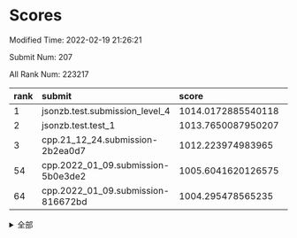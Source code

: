# Scores

Modified Time: 2022-02-19 21:26:21

Submit Num: 207

All Rank Num: 223217

| rank |               submit               |       score        |       sigma        | pk_num |
| :--- | :--------------------------------- | :----------------- | :----------------- | :----- |
| 1    | jsonzb.test.submission_level_4     | 1014.0172885540118 | 0.785214557392349  | 4308   |
| 2    | jsonzb.test.test_1                 | 1013.7650087950207 | 0.8200255154048244 | 4311   |
| 3    | cpp.21_12_24.submission-2b2ea0d7   | 1012.223974983965  | 0.7850167137093951 | 4312   |
| 54   | cpp.2022_01_09.submission-5b0e3de2 | 1005.6041620126575 | 0.7245103438454985 | 4312   |
| 64   | cpp.2022_01_09.submission-816672bd | 1004.295478565235  | 0.7254095377953224 | 4311   |


<details>
<summary>全部</summary>

| rank |                 submit                 |       score        |       sigma        | pk_num |
| :--- | :------------------------------------- | :----------------- | :----------------- | :----- |
| 1    | jsonzb.test.submission_level_4         | 1014.0172885540118 | 0.785214557392349  | 4308   |
| 2    | jsonzb.test.test_1                     | 1013.7650087950207 | 0.8200255154048244 | 4311   |
| 3    | cpp.21_12_24.submission-2b2ea0d7       | 1012.223974983965  | 0.7850167137093951 | 4312   |
| 4    | gobigger.level_3.submission_level_3_12 | 1011.9406923214918 | 0.7795711644748109 | 4312   |
| 5    | gobigger.level_3.submission_level_3_25 | 1011.8850737231015 | 0.7591826874350984 | 4315   |
| 6    | gobigger.level_3.submission_level_3_44 | 1011.6671465506388 | 0.7703674108747699 | 4318   |
| 7    | gobigger.level_3.submission_level_3_32 | 1011.4436852550562 | 0.780056424251656  | 4312   |
| 8    | gobigger.level_3.submission_level_3_33 | 1011.2530466518814 | 0.7763742156676064 | 4305   |
| 9    | gobigger.level_3.submission_level_3_4  | 1011.1045039718679 | 0.7632436096896081 | 4312   |
| 10   | gobigger.level_3.submission_level_3_1  | 1011.0905728274712 | 0.7713161962734592 | 4313   |
| 11   | gobigger.level_3.submission_level_3_37 | 1011.0861606103391 | 0.7490088009416553 | 4314   |
| 12   | gobigger.level_3.submission_level_3_48 | 1010.9931172796246 | 0.7763219162062198 | 4307   |
| 13   | gobigger.level_3.submission_level_3_22 | 1010.8838222089954 | 0.7644717710068476 | 4317   |
| 14   | gobigger.level_3.submission_level_3_2  | 1010.8610349944607 | 0.7787186252841098 | 4310   |
| 15   | gobigger.level_3.submission_level_3_15 | 1010.7969789203376 | 0.7971387101875206 | 4318   |
| 16   | gobigger.level_3.submission_level_3_35 | 1010.7959684446956 | 0.7786365975472194 | 4318   |
| 17   | gobigger.level_3.submission_level_3_23 | 1010.7842158872543 | 0.7789331268785159 | 4317   |
| 18   | gobigger.level_3.submission_level_3_47 | 1010.6550889029018 | 0.7674171671774007 | 4311   |
| 19   | gobigger.level_3.submission_level_3_27 | 1010.5817839595101 | 0.7782993154389783 | 4315   |
| 20   | gobigger.level_3.submission_level_3_31 | 1010.5504954124655 | 0.7924395127951269 | 4312   |
| 21   | gobigger.level_3.submission_level_3_19 | 1010.5234420859641 | 0.7792156971707445 | 4308   |
| 22   | gobigger.level_3.submission_level_3_5  | 1010.3577908306704 | 0.7544236777579564 | 4315   |
| 23   | gobigger.level_3.submission_level_3_40 | 1010.3494834087119 | 0.7751432203245497 | 4315   |
| 24   | gobigger.level_3.submission_level_3_10 | 1010.3327880147841 | 0.7363782461984202 | 4314   |
| 25   | gobigger.level_3.submission_level_3_11 | 1010.1823670131472 | 0.7467351152142798 | 4307   |
| 26   | gobigger.level_3.submission_level_3_8  | 1010.15209706895   | 0.7593573978683804 | 4316   |
| 27   | gobigger.level_3.submission_level_3_38 | 1010.1310593419341 | 0.7504540013929006 | 4310   |
| 28   | gobigger.level_3.submission_level_3_36 | 1010.0770801031015 | 0.7711062306437483 | 4321   |
| 29   | gobigger.level_3.submission_level_3_39 | 1010.0323887682102 | 0.7670333360555902 | 4315   |
| 30   | gobigger.level_3.submission_level_3_30 | 1010.0240610730006 | 0.7638610560718848 | 4317   |
| 31   | gobigger.level_3.submission_level_3_34 | 1009.8805251352661 | 0.7615808052621262 | 4316   |
| 32   | gobigger.level_3.submission_level_3_7  | 1009.8449166581347 | 0.7754632296943821 | 4312   |
| 33   | gobigger.level_3.submission_level_3_6  | 1009.7837355994247 | 0.7450934380390226 | 4318   |
| 34   | gobigger.level_3.submission_level_3_16 | 1009.7168881733511 | 0.7664294741839818 | 4313   |
| 35   | gobigger.level_3.submission_level_3_3  | 1009.6762027992087 | 0.7565252887031182 | 4312   |
| 36   | gobigger.level_3.submission_level_3_18 | 1009.6381836736093 | 0.746354224140603  | 4312   |
| 37   | gobigger.level_3.submission_level_3_21 | 1009.6017992188051 | 0.7608726576166478 | 4314   |
| 38   | gobigger.level_3.submission_level_3_0  | 1009.5999587741055 | 0.7560560701743451 | 4314   |
| 39   | gobigger.level_3.submission_level_3_42 | 1009.5806334063217 | 0.7616312189346838 | 4313   |
| 40   | gobigger.level_3.submission_level_3_20 | 1009.4466919762475 | 0.7615454454481188 | 4315   |
| 41   | gobigger.level_3.submission_level_3_9  | 1009.4371085150209 | 0.7532753729453944 | 4312   |
| 42   | gobigger.level_3.submission_level_3_13 | 1009.3013711507601 | 0.7623063118393906 | 4311   |
| 43   | gobigger.level_3.submission_level_3_28 | 1009.1598129069147 | 0.7524586925650499 | 4310   |
| 44   | gobigger.level_3.submission_level_3_46 | 1008.8847559349904 | 0.7646956299624018 | 4314   |
| 45   | gobigger.level_3.submission_level_3_26 | 1008.8828871071196 | 0.755776486893811  | 4313   |
| 46   | gobigger.level_3.submission_level_3_41 | 1008.8075841390629 | 0.7643642173220112 | 4312   |
| 47   | gobigger.level_3.submission_level_3_45 | 1008.8023858513923 | 0.7581383183686196 | 4315   |
| 48   | gobigger.level_3.submission_level_3_24 | 1008.6791357232513 | 0.7592591082666671 | 4306   |
| 49   | gobigger.level_3.submission_level_3_14 | 1008.5090193099941 | 0.748217952250146  | 4318   |
| 50   | gobigger.level_3.submission_level_3_29 | 1008.3138475414285 | 0.7545545485198281 | 4317   |
| 51   | gobigger.level_3.submission_level_3_49 | 1008.3073822232049 | 0.7435001740410782 | 4309   |
| 52   | gobigger.level_3.submission_level_3_43 | 1007.5564414719352 | 0.7408986374946738 | 4310   |
| 53   | gobigger.level_3.submission_level_3_17 | 1007.2739939355298 | 0.7423283063391308 | 4314   |
| 54   | cpp.2022_01_09.submission-5b0e3de2     | 1005.6041620126575 | 0.7245103438454985 | 4312   |
| 55   | gobigger.level_1.submission_level_1_29 | 1004.9899570965683 | 0.7240603447851242 | 4315   |
| 56   | gobigger.level_1.submission_level_1_15 | 1004.6677443769908 | 0.7274289886206916 | 4314   |
| 57   | gobigger.level_1.submission_level_1_21 | 1004.6217962997506 | 0.7230919889586819 | 4313   |
| 58   | gobigger.level_1.submission_level_1_23 | 1004.615238499575  | 0.7308511975061466 | 4308   |
| 59   | gobigger.level_1.submission_level_1_22 | 1004.5047706622113 | 0.7218265633968717 | 4311   |
| 60   | gobigger.level_1.submission_level_1_7  | 1004.4939723138357 | 0.7116042716649161 | 4315   |
| 61   | gobigger.level_1.submission_level_1_36 | 1004.4080556028082 | 0.7189168415970767 | 4311   |
| 62   | gobigger.level_1.submission_level_1_33 | 1004.3704675232585 | 0.7123192669149601 | 4311   |
| 63   | gobigger.level_1.submission_level_1_38 | 1004.3633761187338 | 0.7164521745560939 | 4312   |
| 64   | cpp.2022_01_09.submission-816672bd     | 1004.295478565235  | 0.7254095377953224 | 4311   |
| 65   | gobigger.level_1.submission_level_1_9  | 1004.2055254419655 | 0.7199340081858437 | 4317   |
| 66   | gobigger.level_1.submission_level_1_37 | 1004.0266106196516 | 0.7087290070623312 | 4318   |
| 67   | gobigger.level_1.submission_level_1_13 | 1004.0214176598246 | 0.7263955745244106 | 4313   |
| 68   | gobigger.level_1.submission_level_1_8  | 1003.9125489632618 | 0.7039062229109322 | 4315   |
| 69   | gobigger.level_1.submission_level_1_40 | 1003.865295562759  | 0.7157093023405743 | 4316   |
| 70   | gobigger.level_1.submission_level_1_25 | 1003.8167939854925 | 0.7200484577356351 | 4312   |
| 71   | gobigger.level_1.submission_level_1_48 | 1003.723995920297  | 0.7177898387992351 | 4312   |
| 72   | gobigger.level_1.submission_level_1_28 | 1003.6779915652396 | 0.7213221367411949 | 4314   |
| 73   | gobigger.level_1.submission_level_1_35 | 1003.6503425602389 | 0.7163431876993744 | 4316   |
| 74   | gobigger.level_1.submission_level_1_34 | 1003.6272320644396 | 0.7225769752535826 | 4309   |
| 75   | gobigger.level_1.submission_level_1_30 | 1003.6236724303158 | 0.7247878482800745 | 4317   |
| 76   | gobigger.level_1.submission_level_1_24 | 1003.5635980528109 | 0.7053111797842432 | 4318   |
| 77   | gobigger.level_1.submission_level_1_32 | 1003.5469940626305 | 0.7159109967441449 | 4310   |
| 78   | gobigger.level_1.submission_level_1_39 | 1003.4914185887836 | 0.7080582262445462 | 4313   |
| 79   | gobigger.level_1.submission_level_1_18 | 1003.447838515471  | 0.710150003626843  | 4316   |
| 80   | gobigger.level_1.submission_level_1_14 | 1003.4345442948031 | 0.7241919528430941 | 4311   |
| 81   | gobigger.level_1.submission_level_1_43 | 1003.4326809500526 | 0.7039924267470066 | 4310   |
| 82   | gobigger.level_1.submission_level_1_45 | 1003.3819304003586 | 0.7193047792884807 | 4314   |
| 83   | gobigger.level_1.submission_level_1_47 | 1003.3435069042644 | 0.7140587348006434 | 4311   |
| 84   | gobigger.level_1.submission_level_1_6  | 1003.312452704369  | 0.7111022757786533 | 4316   |
| 85   | gobigger.level_1.submission_level_1_44 | 1003.3000045791341 | 0.7171072004565844 | 4312   |
| 86   | gobigger.level_1.submission_level_1_5  | 1003.2114078678073 | 0.7246209148063727 | 4312   |
| 87   | gobigger.level_1.submission_level_1_42 | 1003.0054882490416 | 0.7292200390673557 | 4313   |
| 88   | gobigger.level_1.submission_level_1_17 | 1002.9847687903319 | 0.7129215567688566 | 4313   |
| 89   | gobigger.level_1.submission_level_1_19 | 1002.9726873027523 | 0.7307729528785025 | 4315   |
| 90   | gobigger.level_1.submission_level_1_27 | 1002.8785858467118 | 0.7151925437284067 | 4312   |
| 91   | gobigger.level_1.submission_level_1_16 | 1002.8702877846918 | 0.7128728721728466 | 4311   |
| 92   | gobigger.level_1.submission_level_1_12 | 1002.713102187264  | 0.7179969021427919 | 4315   |
| 93   | gobigger.level_1.submission_level_1_26 | 1002.7021036751834 | 0.7118469285950253 | 4313   |
| 94   | gobigger.level_1.submission_level_1_0  | 1002.5742744902414 | 0.7214353312279297 | 4310   |
| 95   | gobigger.level_1.submission_level_1_1  | 1002.4614130830271 | 0.7232451486265157 | 4309   |
| 96   | gobigger.level_1.submission_level_1_2  | 1002.3881390719082 | 0.7145668735812194 | 4310   |
| 97   | gobigger.level_1.submission_level_1_31 | 1002.3519848305809 | 0.7134089225143733 | 4312   |
| 98   | gobigger.level_1.submission_level_1_49 | 1002.3416796098178 | 0.7155034873495392 | 4317   |
| 99   | gobigger.level_1.submission_level_1_11 | 1002.1797634444841 | 0.7163095742754737 | 4318   |
| 100  | gobigger.level_1.submission_level_1_41 | 1002.0564450337071 | 0.7072704092844742 | 4313   |
| 101  | gobigger.level_1.submission_level_1_20 | 1001.7732941154402 | 0.7127455780031003 | 4313   |
| 102  | gobigger.level_1.submission_level_1_46 | 1001.7528498940954 | 0.7091310539719778 | 4315   |
| 103  | gobigger.level_1.submission_level_1_4  | 1001.7178682180769 | 0.7103109514620962 | 4313   |
| 104  | gobigger.level_1.submission_level_1_3  | 1001.691126135223  | 0.7114389437312483 | 4317   |
| 105  | gobigger.level_1.submission_level_1_10 | 1001.6107955504737 | 0.7116227450036722 | 4316   |
| 106  | gobigger.random.submission_random_42   | 997.3536133140744  | 0.7143829958676825 | 4317   |
| 107  | gobigger.random.submission_random_21   | 997.2532961816091  | 0.6873588004400399 | 4313   |
| 108  | gobigger.random.submission_random_4    | 996.9870356601335  | 0.7024881955497702 | 4312   |
| 109  | gobigger.random.submission_random_23   | 996.8886621350415  | 0.7066788057181892 | 4317   |
| 110  | gobigger.random.submission_random_17   | 996.8659674855215  | 0.6989293545539791 | 4311   |
| 111  | gobigger.random.submission_random_24   | 996.7848875416674  | 0.7080373249134639 | 4315   |
| 112  | gobigger.random.submission_random_35   | 996.7648308569235  | 0.7067012032843584 | 4313   |
| 113  | gobigger.random.submission_random_29   | 996.710344632036   | 0.7089191105915692 | 4317   |
| 114  | gobigger.random.submission_random_44   | 996.6725951909531  | 0.7095136363812331 | 4319   |
| 115  | gobigger.random.submission_random_37   | 996.5729090633998  | 0.7176936148550827 | 4314   |
| 116  | gobigger.random.submission_random_40   | 996.4661115256228  | 0.7046075259822354 | 4315   |
| 117  | gobigger.random.submission_random_34   | 996.4654555045147  | 0.6959829049286669 | 4311   |
| 118  | gobigger.random.submission_random_6    | 996.452225454277   | 0.709726168308887  | 4314   |
| 119  | gobigger.random.submission_random_47   | 996.4166898906103  | 0.7176793817808861 | 4312   |
| 120  | gobigger.random.submission_random_32   | 996.3668034758956  | 0.716481844678175  | 4316   |
| 121  | gobigger.random.submission_random_14   | 996.2612002751521  | 0.7046352059819994 | 4311   |
| 122  | gobigger.random.submission_random_28   | 996.2530072641573  | 0.7019220631922329 | 4312   |
| 123  | gobigger.random.submission_random_27   | 996.1864315192325  | 0.7226165357913669 | 4314   |
| 124  | gobigger.random.submission_random_3    | 996.1263301169284  | 0.7029719151377071 | 4309   |
| 125  | gobigger.random.submission_random_10   | 996.0696671067379  | 0.7071524068691502 | 4314   |
| 126  | gobigger.random.submission_random_5    | 996.0433335053508  | 0.7178782392599026 | 4316   |
| 127  | gobigger.random.submission_random_13   | 996.0056126221333  | 0.7206794363184903 | 4313   |
| 128  | gobigger.random.submission_random_49   | 995.9973849312131  | 0.7218400499915093 | 4318   |
| 129  | gobigger.random.submission_random_12   | 995.9475983299346  | 0.7106408925529348 | 4312   |
| 130  | gobigger.random.submission_random_38   | 995.9371717337336  | 0.702358690129157  | 4310   |
| 131  | gobigger.random.submission_random_43   | 995.8168803015742  | 0.7206396790430608 | 4312   |
| 132  | gobigger.random.submission_random_36   | 995.8027116980934  | 0.7160949132411167 | 4310   |
| 133  | gobigger.random.submission_random_2    | 995.7466038429836  | 0.7054142560609765 | 4316   |
| 134  | gobigger.random.submission_random_25   | 995.7076731117492  | 0.7258940381788954 | 4320   |
| 135  | gobigger.random.submission_random_39   | 995.6305734455085  | 0.7144638469812771 | 4313   |
| 136  | gobigger.random.submission_random_1    | 995.5879350969583  | 0.718878883654267  | 4313   |
| 137  | gobigger.random.submission_random_33   | 995.5757976831381  | 0.7216262269407974 | 4311   |
| 138  | gobigger.random.submission_random_30   | 995.5402801791188  | 0.7283054880591232 | 4316   |
| 139  | gobigger.random.submission_random_48   | 995.5124327037344  | 0.7271136997451823 | 4311   |
| 140  | gobigger.random.submission_random_46   | 995.5104829024474  | 0.714793355241969  | 4311   |
| 141  | gobigger.random.submission_random_7    | 995.500441043547   | 0.716893423819492  | 4314   |
| 142  | gobigger.random.submission_random_8    | 995.4667470565269  | 0.719897242756831  | 4311   |
| 143  | gobigger.random.submission_random_22   | 995.4588196397647  | 0.709852857709728  | 4313   |
| 144  | gobigger.random.submission_random_31   | 995.3226846226739  | 0.7091103196966005 | 4311   |
| 145  | gobigger.random.submission_random_20   | 995.3005996556954  | 0.718902510017125  | 4318   |
| 146  | gobigger.random.submission_random_45   | 995.2878974288607  | 0.7277849499569764 | 4314   |
| 147  | gobigger.random.submission_random_41   | 995.1518093675483  | 0.718325591845681  | 4314   |
| 148  | gobigger.random.submission_random_18   | 995.0187466308269  | 0.6964508883646123 | 4315   |
| 149  | gobigger.random.submission_random_15   | 995.0100136686441  | 0.7124968474512947 | 4313   |
| 150  | gobigger.random.submission_random_16   | 994.9191937718775  | 0.7289672267739556 | 4313   |
| 151  | gobigger.random.submission_random_9    | 994.832964210582   | 0.7155719701003874 | 4309   |
| 152  | gobigger.random.submission_random_19   | 994.8297353794251  | 0.7191162550986931 | 4314   |
| 153  | gobigger.random.submission_random_11   | 994.4481537417469  | 0.7101735857795424 | 4318   |
| 154  | gobigger.random.submission_random_0    | 994.4290079079017  | 0.7234684103784509 | 4314   |
| 155  | gobigger.random.submission_random_26   | 994.1661439223764  | 0.7340910672923672 | 4315   |
| 156  | gobigger.level_2.submission_level_2_28 | 994.0945257974302  | 0.7246299403474112 | 4316   |
| 157  | gobigger.level_2.submission_level_2_37 | 994.0167256983201  | 0.743543497270511  | 4314   |
| 158  | gobigger.level_2.submission_level_2_30 | 993.859603961162   | 0.7176404497956762 | 4313   |
| 159  | gobigger.level_2.submission_level_2_31 | 993.7095747658029  | 0.7235351721914172 | 4312   |
| 160  | gobigger.level_2.submission_level_2_40 | 993.5875482383931  | 0.7297104712493766 | 4313   |
| 161  | gobigger.level_2.submission_level_2_20 | 993.4494461559374  | 0.7598017783508069 | 4314   |
| 162  | gobigger.level_2.submission_level_2_23 | 993.2345804897825  | 0.7272501080707332 | 4313   |
| 163  | gobigger.level_2.submission_level_2_13 | 992.7957736888064  | 0.7404874815492158 | 4308   |
| 164  | gobigger.level_2.submission_level_2_17 | 992.7403837210171  | 0.7439727997223906 | 4317   |
| 165  | gobigger.level_2.submission_level_2_2  | 992.6972283365295  | 0.7438316350205143 | 4315   |
| 166  | gobigger.level_2.submission_level_2_43 | 992.6405547899772  | 0.7498205782895159 | 4312   |
| 167  | gobigger.level_2.submission_level_2_8  | 992.6179343073024  | 0.7413207627313575 | 4315   |
| 168  | gobigger.level_2.submission_level_2_12 | 992.550626444786   | 0.7424022926773534 | 4314   |
| 169  | gobigger.level_2.submission_level_2_47 | 992.5167626108572  | 0.7587050736951645 | 4315   |
| 170  | gobigger.level_2.submission_level_2_24 | 992.5162364179971  | 0.7361102340740856 | 4316   |
| 171  | gobigger.level_2.submission_level_2_34 | 992.4564319532047  | 0.7295360012034791 | 4313   |
| 172  | gobigger.level_2.submission_level_2_3  | 992.408475085801   | 0.7423065489781842 | 4320   |
| 173  | gobigger.level_2.submission_level_2_9  | 992.3946823775805  | 0.7420332705514715 | 4310   |
| 174  | gobigger.level_2.submission_level_2_49 | 992.2891435492802  | 0.7363728103172463 | 4314   |
| 175  | gobigger.level_2.submission_level_2_41 | 992.2726470701336  | 0.7397289884163597 | 4317   |
| 176  | gobigger.level_2.submission_level_2_39 | 992.2430610721101  | 0.7268841685688643 | 4313   |
| 177  | gobigger.level_2.submission_level_2_11 | 992.2165670989266  | 0.733533007044506  | 4313   |
| 178  | gobigger.level_2.submission_level_2_7  | 992.2019026272333  | 0.7559069518236294 | 4314   |
| 179  | gobigger.level_2.submission_level_2_36 | 992.1480160723057  | 0.776289966192977  | 4312   |
| 180  | gobigger.level_2.submission_level_2_33 | 992.1363750169929  | 0.7484798600751881 | 4315   |
| 181  | gobigger.level_2.submission_level_2_10 | 991.995307402299   | 0.7497722382571015 | 4315   |
| 182  | gobigger.level_2.submission_level_2_29 | 991.9101299998503  | 0.7444769202325864 | 4313   |
| 183  | gobigger.level_2.submission_level_2_1  | 991.9031502202678  | 0.7439941980802568 | 4311   |
| 184  | gobigger.level_2.submission_level_2_21 | 991.8775746425648  | 0.7403410606876847 | 4313   |
| 185  | gobigger.level_2.submission_level_2_42 | 991.7718993941525  | 0.763353647695244  | 4310   |
| 186  | gobigger.level_2.submission_level_2_0  | 991.7705618382462  | 0.7524607568947121 | 4314   |
| 187  | gobigger.level_2.submission_level_2_15 | 991.7417995588718  | 0.7530709552583543 | 4315   |
| 188  | gobigger.level_2.submission_level_2_26 | 991.6954369940377  | 0.7572906164295148 | 4310   |
| 189  | gobigger.level_2.submission_level_2_19 | 991.63447979727    | 0.741375200163715  | 4316   |
| 190  | gobigger.level_2.submission_level_2_35 | 991.629976477009   | 0.7593144548291532 | 4313   |
| 191  | gobigger.level_2.submission_level_2_16 | 991.6263792045377  | 0.7454985550767536 | 4311   |
| 192  | gobigger.level_2.submission_level_2_38 | 991.5246041067919  | 0.7530196033056333 | 4311   |
| 193  | gobigger.level_2.submission_level_2_6  | 991.4592690967758  | 0.7453254774035096 | 4313   |
| 194  | gobigger.level_2.submission_level_2_22 | 991.4381104263678  | 0.7936196643029405 | 4315   |
| 195  | gobigger.level_2.submission_level_2_27 | 991.3896910477969  | 0.7449732192087888 | 4316   |
| 196  | gobigger.level_2.submission_level_2_5  | 991.3047080597107  | 0.7502530807444149 | 4318   |
| 197  | gobigger.level_2.submission_level_2_25 | 991.2146104660518  | 0.7473190669988351 | 4315   |
| 198  | gobigger.level_2.submission_level_2_44 | 991.1818145130394  | 0.7517395084225919 | 4309   |
| 199  | gobigger.level_2.submission_level_2_18 | 991.1164514671909  | 0.7711518280255866 | 4317   |
| 200  | gobigger.level_2.submission_level_2_46 | 991.0374995501213  | 0.7538725660994484 | 4313   |
| 201  | gobigger.level_2.submission_level_2_4  | 990.7995798899524  | 0.7679104551079688 | 4314   |
| 202  | gobigger.level_2.submission_level_2_32 | 990.5649004357491  | 0.7527554472949358 | 4310   |
| 203  | gobigger.level_2.submission_level_2_48 | 990.514644352047   | 0.7638982801394981 | 4313   |
| 204  | gobigger.level_2.submission_level_2_14 | 990.4660246941392  | 0.750353553162768  | 4315   |
| 205  | gobigger.level_2.submission_level_2_45 | 990.4577315078586  | 0.7789024381726067 | 4309   |
| 206  | gobigger.none.submission_none_1        | 978.2399559038864  | 1.231842584129735  | 4313   |
| 207  | gobigger.none.submission_none_0        | 976.8660530556589  | 1.3696304500499514 | 4312   |

</details>
